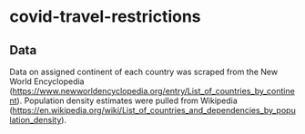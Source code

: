 # covid-travel-restrictions

## Data

Data on assigned continent of each country was scraped from the New World Encyclopedia (https://www.newworldencyclopedia.org/entry/List_of_countries_by_continent). Population density estimates were pulled from Wikipedia (https://en.wikipedia.org/wiki/List_of_countries_and_dependencies_by_population_density).
